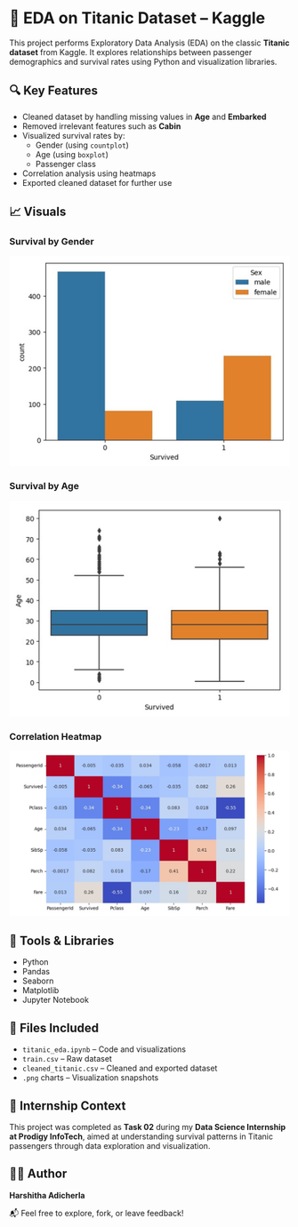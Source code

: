 # 🚢 EDA on Titanic Dataset – Kaggle

This project performs Exploratory Data Analysis (EDA) on the classic **Titanic dataset** from Kaggle. It explores relationships between passenger demographics and survival rates using Python and visualization libraries.

## 🔍 Key Features

- Cleaned dataset by handling missing values in **Age** and **Embarked**
- Removed irrelevant features such as **Cabin**
- Visualized survival rates by:
  - Gender (using `countplot`)
  - Age (using `boxplot`)
  - Passenger class
- Correlation analysis using heatmaps
- Exported cleaned dataset for further use

## 📈 Visuals

### Survival by Gender
![Survival by Gender](survival_by_gender.png)

### Survival by Age
![Survival by Age](survival_by_age.png)

### Correlation Heatmap
![Correlation Heatmap](correlation_heatmap.png)

## 🧰 Tools & Libraries

- Python
- Pandas
- Seaborn
- Matplotlib
- Jupyter Notebook

## 📁 Files Included

- `titanic_eda.ipynb` – Code and visualizations
- `train.csv` – Raw dataset
- `cleaned_titanic.csv` – Cleaned and exported dataset
- `.png` charts – Visualization snapshots

## 📌 Internship Context

This project was completed as **Task 02** during my **Data Science Internship at Prodigy InfoTech**, aimed at understanding survival patterns in Titanic passengers through data exploration and visualization.

## 👩‍💻 Author
**Harshitha Adicherla**  

📬 Feel free to explore, fork, or leave feedback!

